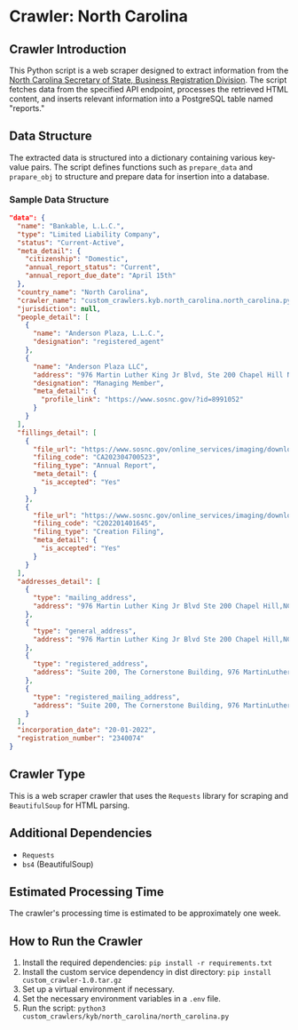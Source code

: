 # Crawler: North Carolina

## Crawler Introduction
This Python script is a web scraper designed to extract information from the [North Carolina Secretary of State, Business Registration Division](https://www.sosnc.gov/online_services/search/by_title/_Annual_Report). The script fetches data from the specified API endpoint, processes the retrieved HTML content, and inserts relevant information into a PostgreSQL table named "reports."

## Data Structure
The extracted data is structured into a dictionary containing various key-value pairs. The script defines functions such as `prepare_data` and `prapare_obj` to structure and prepare data for insertion into a database.

### Sample Data Structure
```json
"data": {
  "name": "Bankable, L.L.C.",
  "type": "Limited Liability Company",
  "status": "Current-Active",
  "meta_detail": {
    "citizenship": "Domestic",
    "annual_report_status": "Current",
    "annual_report_due_date": "April 15th"
  },
  "country_name": "North Carolina",
  "crawler_name": "custom_crawlers.kyb.north_carolina.north_carolina.py",
  "jurisdiction": null,
  "people_detail": [
    {
      "name": "Anderson Plaza, L.L.C.",
      "designation": "registered_agent"
    },
    {
      "name": "Anderson Plaza LLC",
      "address": "976 Martin Luther King Jr Blvd, Ste 200 Chapel Hill NC 27514",
      "designation": "Managing Member",
      "meta_detail": {
        "profile_link": "https://www.sosnc.gov/?id=8991052"
      }
    }
  ],
  "fillings_detail": [
    {
      "file_url": "https://www.sosnc.gov/online_services/imaging/download/1b_70909768_7ce577fade224faebec0cc8b92a33784",
      "filing_code": "CA202304700523",
      "filing_type": "Annual Report",
      "meta_detail": {
        "is_accepted": "Yes"
      }
    },
    {
      "file_url": "https://www.sosnc.gov/online_services/imaging/download/1b_63980816_3e18e125148a4514ae2d5922e338a0c1",
      "filing_code": "C202201401645",
      "filing_type": "Creation Filing",
      "meta_detail": {
        "is_accepted": "Yes"
      }
    }
  ],
  "addresses_detail": [
    {
      "type": "mailing_address",
      "address": "976 Martin Luther King Jr Blvd Ste 200 Chapel Hill,NC27514"
    },
    {
      "type": "general_address",
      "address": "976 Martin Luther King Jr Blvd Ste 200 Chapel Hill,NC27514"
    },
    {
      "type": "registered_address",
      "address": "Suite 200, The Cornerstone Building, 976 MartinLuther King, Jr. Boulevard Chapel Hill,NC27514"
    },
    {
      "type": "registered_mailing_address",
      "address": "Suite 200, The Cornerstone Building, 976 MartinLuther King, Jr. Boulevard Chapel Hill,NC27514"
    }
  ],
  "incorporation_date": "20-01-2022",
  "registration_number": "2340074"
}
```


## Crawler Type
This is a web scraper crawler that uses the `Requests` library for scraping and `BeautifulSoup` for HTML parsing.

## Additional Dependencies
- `Requests`
- `bs4` (BeautifulSoup)

## Estimated Processing Time
The crawler's processing time is estimated to be approximately one week.

## How to Run the Crawler
1. Install the required dependencies: `pip install -r requirements.txt`
2. Install the custom service dependency in dist directory: `pip install custom_crawler-1.0.tar.gz` 
3. Set up a virtual environment if necessary.
4. Set the necessary environment variables in a `.env` file.
5. Run the script: `python3 custom_crawlers/kyb/north_carolina/north_carolina.py`